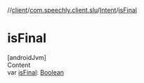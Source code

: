 //[client](../../index.md)/[com.speechly.client.slu](../index.md)/[Intent](index.md)/[isFinal](is-final.md)



# isFinal  
[androidJvm]  
Content  
var [isFinal](is-final.md): [Boolean](https://kotlinlang.org/api/latest/jvm/stdlib/kotlin/-boolean/index.html)  



